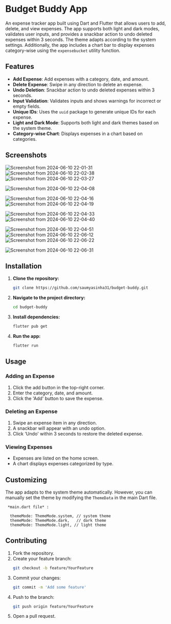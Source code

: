 
# Budget Buddy App

An expense tracker app built using Dart and Flutter that allows users to add, delete, and view expenses. The app supports both light and dark modes, validates user inputs, and provides a snackbar action to undo deleted expenses within 3 seconds. The theme adapts according to the system settings. Additionally, the app includes a chart bar to display expenses category-wise using the `expensebucket` utility function.

## Features

- **Add Expense**: Add expenses with a category, date, and amount.
- **Delete Expense**: Swipe in any direction to delete an expense.
- **Undo Deletion**: Snackbar action to undo deleted expenses within 3 seconds.
- **Input Validation**: Validates inputs and shows warnings for incorrect or empty fields.
- **Unique IDs**: Uses the `uuid` package to generate unique IDs for each expense.
- **Light and Dark Mode**: Supports both light and dark themes based on the system theme.
- **Category-wise Chart**: Displays expenses in a chart based on categories.

## Screenshots



![Screenshot from 2024-06-10 22-01-31](https://github.com/saumyasinha31/Budget-Buddy/assets/103508561/1aecbfed-d27c-4730-9a11-df443a4e856d)
![Screenshot from 2024-06-10 22-02-38](https://github.com/saumyasinha31/Budget-Buddy/assets/103508561/666a3834-5db7-4695-864b-d61505b59ef4)
![Screenshot from 2024-06-10 22-03-27](https://github.com/saumyasinha31/Budget-Buddy/assets/103508561/5eae6dfd-e055-4798-a11c-d581491c0b64)

![Screenshot from 2024-06-10 22-04-08](https://github.com/saumyasinha31/Budget-Buddy/assets/103508561/0f558048-3028-44fd-a41d-9f98f00b2ac5)

![Screenshot from 2024-06-10 22-04-16](https://github.com/saumyasinha31/Budget-Buddy/assets/103508561/cf8c25e1-59c5-4194-bd05-ba781f169905)
![Screenshot from 2024-06-10 22-04-19](https://github.com/saumyasinha31/Budget-Buddy/assets/103508561/443d41b4-2811-46e5-8dfb-f33f134cd278)


![Screenshot from 2024-06-10 22-04-33](https://github.com/saumyasinha31/Budget-Buddy/assets/103508561/1e2bdbb7-e48d-4d44-adaf-d6e4b5dc07ff)
![Screenshot from 2024-06-10 22-04-40](https://github.com/saumyasinha31/Budget-Buddy/assets/103508561/3fd6b550-ed46-4743-87d9-1dd7ca424d91)

![Screenshot from 2024-06-10 22-04-51](https://github.com/saumyasinha31/Budget-Buddy/assets/103508561/43c86064-88ae-4506-8578-ff090a297ed2)
![Screenshot from 2024-06-10 22-06-12](https://github.com/saumyasinha31/Budget-Buddy/assets/103508561/bf90b661-2633-42f8-829d-0093c28f3281)
![Screenshot from 2024-06-10 22-06-22](https://github.com/saumyasinha31/Budget-Buddy/assets/103508561/96a49de1-5ced-4ec1-bdd1-c2b7942ecf23)

![Screenshot from 2024-06-10 22-06-31](https://github.com/saumyasinha31/Budget-Buddy/assets/103508561/923ac49c-a9e8-45f1-9630-6138ded8dba1)



## Installation

1. **Clone the repository:**
    ```bash
    git clone https://github.com/saumyasinha31/budget-buddy.git
    ```
2. **Navigate to the project directory:**
    ```bash
    cd budget-buddy
    ```
3. **Install dependencies:**
    ```bash
    flutter pub get 
    ```
4. **Run the app:**
    ```bash
    flutter run
    ```

## Usage

### Adding an Expense
1. Click the add button in the top-right corner.
2. Enter the category, date, and amount.
3. Click the 'Add' button to save the expense.

### Deleting an Expense
1. Swipe an expense item in any direction.
2. A snackbar will appear with an undo option.
3. Click 'Undo' within 3 seconds to restore the deleted expense.

### Viewing Expenses
- Expenses are listed on the home screen.
- A chart displays expenses categorized by type.

## Customizing 

The app adapts to the system theme automatically. However, you can manually set the theme by modifying the `ThemeData` in the main Dart file.

     *main.dart file* : 

      themeMode: ThemeMode.system, // system theme
      themeMode: ThemeMode.dark,   // dark theme
      themeMode: ThemeMode.light, // light theme
   


## Contributing

1. Fork the repository.
2. Create your feature branch:
    ```bash
    git checkout -b feature/YourFeature
    ```
3. Commit your changes:
    ```bash
    git commit -m 'Add some feature'
    ```
4. Push to the branch:
    ```bash
    git push origin feature/YourFeature
    ```
5. Open a pull request.
